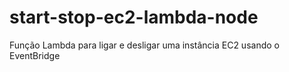 # start-stop-ec2-lambda-node
Função Lambda para ligar e desligar uma instância EC2 usando o EventBridge
